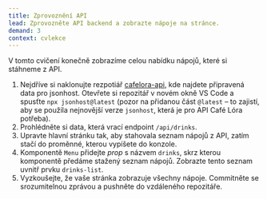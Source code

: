 ```yaml
---
title: Zprovoznění API
lead: Zprovozněte API backend a zobrazte nápoje na stránce.
demand: 3
context: cvlekce
---
```


V tomto cvičení konečně zobrazíme celou nabídku nápojů, které si stáhneme z API.

1. Nejdříve si naklonujte rezpotiář [cafelora-api](https://github.com/Czechitas-podklady-WEB/cafelora-api), kde najdete připravená data pro jsonhost. Otevřete si repozitář v novém okně VS Code a spusťte `npx jsonhost@latest` (pozor na přidanou část `@latest` – to zajistí, aby se použila nejnovější verze `jsonhost`, která je pro API Café Lóra potřeba).
1. Prohlédněte si data, která vrací endpoint `/api/drinks`.
1. Upravte hlavní stránku tak, aby stahovala seznam nápojů z API, zatím stačí do proměnné, kterou vypíšete do konzole.
1. Komponentě `Menu` přidejte _prop_ s názvem `drinks`, skrz kterou komponentě předáme stažený seznam nápojů. Zobrazte tento seznam uvnitř prvku `drinks-list`.
1. Vyzkoušejte, že vaše stránka zobrazuje všechny nápoje. Commitněte se srozumitelnou zprávou a pushněte do vzdáleného repozitáře.
